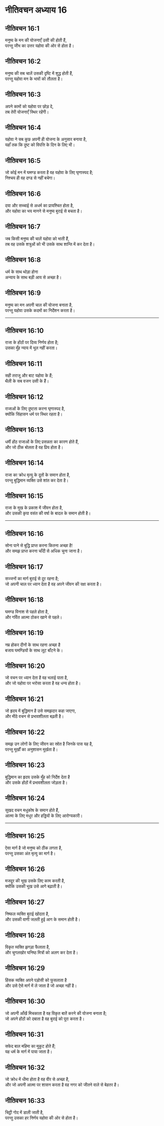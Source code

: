 # नीतिवचन अध्याय 16

## नीतिवचन 16:1

मनुष्य के मन की योजनाएँ उसी की होती हैं,  
परन्तु जीभ का उत्तर यहोवा की ओर से होता है।

## नीतिवचन 16:2

मनुष्य की सब चालें उसकी दृष्टि में शुद्ध होती हैं,  
परन्तु यहोवा मन के भावों को तौलता है।

## नीतिवचन 16:3

अपने कामों को यहोवा पर छोड़ दे,  
तब तेरी योजनाएँ स्थिर रहेंगी।

## नीतिवचन 16:4

यहोवा ने सब कुछ अपनी ही योजना के अनुसार बनाया है,  
यहाँ तक कि दुष्ट को विपत्ति के दिन के लिए भी।

## नीतिवचन 16:5

जो कोई मन में घमण्ड करता है वह यहोवा के लिए घृणास्पद है;  
निश्चय ही वह दण्ड से नहीं बचेगा।

## नीतिवचन 16:6

दया और सच्चाई से अधर्म का प्रायश्चित होता है,  
और यहोवा का भय मानने से मनुष्य बुराई से बचता है।

## नीतिवचन 16:7

जब किसी मनुष्य की चालें यहोवा को भाती हैं,  
तब वह उसके शत्रुओं को भी उसके साथ शान्ति में कर देता है।

## नीतिवचन 16:8

धर्म के साथ थोड़ा होना  
अन्याय के साथ बड़ी आय से अच्छा है।

## नीतिवचन 16:9

मनुष्य का मन अपनी चाल की योजना बनाता है,  
परन्तु यहोवा उसके कदमों का निर्देशन करता है।

---

## नीतिवचन 16:10

राजा के होंठों पर दिव्य निर्णय होता है;  
उसका मुँह न्याय में भूल नहीं करता।

## नीतिवचन 16:11

सही तराजू और बाट यहोवा के हैं;  
थैली के सब वजन उसी के हैं।

## नीतिवचन 16:12

राजाओं के लिए दुष्टता करना घृणास्पद है,  
क्योंकि सिंहासन धर्म पर स्थिर रहता है।

## नीतिवचन 16:13

धर्मी होंठ राजाओं के लिए प्रसन्नता का कारण होते हैं,  
और जो ठीक बोलता है वह प्रिय होता है।

## नीतिवचन 16:14

राजा का क्रोध मृत्यु के दूतों के समान होता है,  
परन्तु बुद्धिमान व्यक्ति उसे शांत कर देता है।

## नीतिवचन 16:15

राजा के मुख के प्रकाश में जीवन होता है,  
और उसकी कृपा वसंत की वर्षा के बादल के समान होती है।

---

## नीतिवचन 16:16

सोना पाने से बुद्धि प्राप्त करना कितना अच्छा है!  
और समझ प्राप्त करना चाँदी से अधिक चुना जाना है।

## नीतिवचन 16:17

सज्जनों का मार्ग बुराई से दूर रहना है;  
जो अपनी चाल पर ध्यान देता है वह अपने जीवन की रक्षा करता है।

## नीतिवचन 16:18

घमण्ड विनाश से पहले होता है,  
और गर्वित आत्मा ठोकर खाने से पहले।

## नीतिवचन 16:19

नम्र होकर दीनों के साथ रहना अच्छा है  
बजाय घमण्डियों के साथ लूट बाँटने के।

## नीतिवचन 16:20

जो वचन पर ध्यान देता है वह भलाई पाता है,  
और जो यहोवा पर भरोसा करता है वह धन्य होता है।

## नीतिवचन 16:21

जो हृदय में बुद्धिमान है उसे समझदार कहा जाएगा,  
और मीठे वचन से प्रभावशीलता बढ़ती है।

## नीतिवचन 16:22

समझ उन लोगों के लिए जीवन का स्रोत है जिनके पास यह है,  
परन्तु मूर्खों का अनुशासन मूर्खता है।

## नीतिवचन 16:23

बुद्धिमान का हृदय उसके मुँह को निर्देश देता है  
और उसके होंठों में प्रभावशीलता जोड़ता है।

## नीतिवचन 16:24

सुखद वचन मधुकोष के समान होते हैं,  
आत्मा के लिए मधुर और हड्डियों के लिए आरोग्यकारी।

---

## नीतिवचन 16:25

ऐसा मार्ग है जो मनुष्य को ठीक लगता है,  
परन्तु उसका अंत मृत्यु का मार्ग है।

## नीतिवचन 16:26

मजदूर की भूख उसके लिए काम करती है,  
क्योंकि उसकी भूख उसे आगे बढ़ाती है।

## नीतिवचन 16:27

निष्फल व्यक्ति बुराई खोदता है,  
और उसकी वाणी जलती हुई आग के समान होती है।

## नीतिवचन 16:28

विकृत व्यक्ति झगड़ा फैलाता है,  
और चुगलखोर घनिष्ठ मित्रों को अलग कर देता है।

## नीतिवचन 16:29

हिंसक व्यक्ति अपने पड़ोसी को फुसलाता है  
और उसे ऐसे मार्ग में ले जाता है जो अच्छा नहीं है।

## नीतिवचन 16:30

जो अपनी आँखें मिचकाता है वह विकृत बातें करने की योजना बनाता है;  
जो अपने होंठों को दबाता है वह बुराई को पूरा करता है।

## नीतिवचन 16:31

सफेद बाल महिमा का मुकुट होते हैं;  
यह धर्म के मार्ग में पाया जाता है।

## नीतिवचन 16:32

जो क्रोध में धीमा होता है वह वीर से अच्छा है,  
और जो अपनी आत्मा पर शासन करता है वह नगर को जीतने वाले से बेहतर है।

## नीतिवचन 16:33

चिट्ठी गोद में डाली जाती है,  
परन्तु उसका हर निर्णय यहोवा की ओर से होता है।

